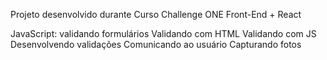 Projeto desenvolvido durante Curso Challenge ONE Front-End + React

JavaScript: validando formulários
Validando com HTML 
Validando com JS
Desenvolvendo validações
Comunicando ao usuário
Capturando fotos







